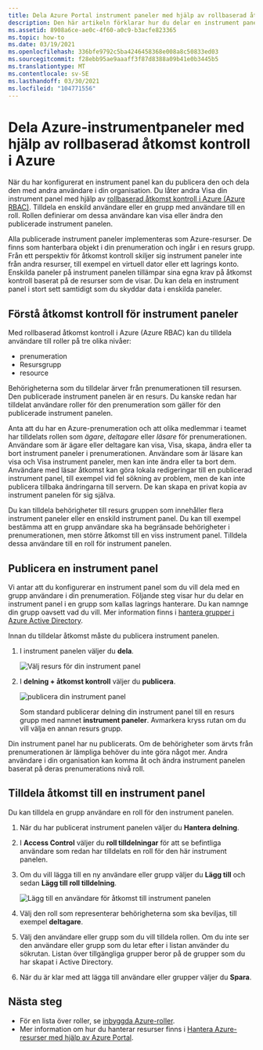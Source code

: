```yaml
---
title: Dela Azure Portal instrument paneler med hjälp av rollbaserad åtkomst kontroll i Azure
description: Den här artikeln förklarar hur du delar en instrument panel i Azure Portal med hjälp av rollbaserad åtkomst kontroll i Azure.
ms.assetid: 8908a6ce-ae0c-4f60-a0c9-b3acfe823365
ms.topic: how-to
ms.date: 03/19/2021
ms.openlocfilehash: 336bfe9792c5ba4246458368e008a8c50833ed03
ms.sourcegitcommit: f28ebb95ae9aaaff3f87d8388a09b41e0b3445b5
ms.translationtype: MT
ms.contentlocale: sv-SE
ms.lasthandoff: 03/30/2021
ms.locfileid: "104771556"
---
```

# <a name="share-azure-dashboards-by-using-azure-role-based-access-control"></a>Dela Azure-instrumentpaneler med hjälp av rollbaserad åtkomst kontroll i Azure

När du har konfigurerat en instrument panel kan du publicera den och dela den med andra användare i din organisation. Du låter andra Visa din instrument panel med hjälp av [rollbaserad åtkomst kontroll i Azure (Azure RBAC)](../role-based-access-control/role-assignments-portal.md). Tilldela en enskild användare eller en grupp med användare till en roll. Rollen definierar om dessa användare kan visa eller ändra den publicerade instrument panelen.

Alla publicerade instrument paneler implementeras som Azure-resurser. De finns som hanterbara objekt i din prenumeration och ingår i en resurs grupp. Från ett perspektiv för åtkomst kontroll skiljer sig instrument paneler inte från andra resurser, till exempel en virtuell dator eller ett lagrings konto. Enskilda paneler på instrument panelen tillämpar sina egna krav på åtkomst kontroll baserat på de resurser som de visar. Du kan dela en instrument panel i stort sett samtidigt som du skyddar data i enskilda paneler.

## <a name="understanding-access-control-for-dashboards"></a>Förstå åtkomst kontroll för instrument paneler

Med rollbaserad åtkomst kontroll i Azure (Azure RBAC) kan du tilldela användare till roller på tre olika nivåer:

* prenumeration
* Resursgrupp
* resource

Behörigheterna som du tilldelar ärver från prenumerationen till resursen. Den publicerade instrument panelen är en resurs. Du kanske redan har tilldelat användare roller för den prenumeration som gäller för den publicerade instrument panelen.

Anta att du har en Azure-prenumeration och att olika medlemmar i teamet har tilldelats rollen som *ägare*, *deltagare* eller *läsare* för prenumerationen. Användare som är ägare eller deltagare kan visa, Visa, skapa, ändra eller ta bort instrument paneler i prenumerationen. Användare som är läsare kan visa och Visa instrument paneler, men kan inte ändra eller ta bort dem. Användare med läsar åtkomst kan göra lokala redigeringar till en publicerad instrument panel, till exempel vid fel sökning av problem, men de kan inte publicera tillbaka ändringarna till servern. De kan skapa en privat kopia av instrument panelen för sig själva.

Du kan tilldela behörigheter till resurs gruppen som innehåller flera instrument paneler eller en enskild instrument panel. Du kan till exempel bestämma att en grupp användare ska ha begränsade behörigheter i prenumerationen, men större åtkomst till en viss instrument panel. Tilldela dessa användare till en roll för instrument panelen.

## <a name="publish-a-dashboard"></a>Publicera en instrument panel

Vi antar att du konfigurerar en instrument panel som du vill dela med en grupp användare i din prenumeration. Följande steg visar hur du delar en instrument panel i en grupp som kallas lagrings hanterare. Du kan namnge din grupp oavsett vad du vill. Mer information finns i [hantera grupper i Azure Active Directory](../active-directory/fundamentals/active-directory-groups-create-azure-portal.md).

Innan du tilldelar åtkomst måste du publicera instrument panelen.

1. I instrument panelen väljer du **dela**.

    ![Välj resurs för din instrument panel](./media/azure-portal-dashboard-share-access/share-dashboard-for-access-control.png)

1. I **delning + åtkomst kontroll** väljer du **publicera**.

    ![publicera din instrument panel](./media/azure-portal-dashboard-share-access/publish-dashboard-for-access-control.png)

     Som standard publicerar delning din instrument panel till en resurs grupp med namnet **instrument paneler**. Avmarkera kryss rutan om du vill välja en annan resurs grupp.

Din instrument panel har nu publicerats. Om de behörigheter som ärvts från prenumerationen är lämpliga behöver du inte göra något mer. Andra användare i din organisation kan komma åt och ändra instrument panelen baserat på deras prenumerations nivå roll.

## <a name="assign-access-to-a-dashboard"></a>Tilldela åtkomst till en instrument panel

Du kan tilldela en grupp användare en roll för den instrument panelen.

1. När du har publicerat instrument panelen väljer du **Hantera delning**.

1. I **Access Control** väljer du **roll tilldelningar** för att se befintliga användare som redan har tilldelats en roll för den här instrument panelen.

1. Om du vill lägga till en ny användare eller grupp väljer du **Lägg till** och sedan **Lägg till roll tilldelning**.

    ![Lägg till en användare för åtkomst till instrument panelen](./media/azure-portal-dashboard-share-access/manage-users-existing-users.png)

1. Välj den roll som representerar behörigheterna som ska beviljas, till exempel **deltagare**.

1. Välj den användare eller grupp som du vill tilldela rollen. Om du inte ser den användare eller grupp som du letar efter i listan använder du sökrutan. Listan över tillgängliga grupper beror på de grupper som du har skapat i Active Directory.

1. När du är klar med att lägga till användare eller grupper väljer du **Spara**.

## <a name="next-steps"></a>Nästa steg

* För en lista över roller, se [inbyggda Azure-roller](../role-based-access-control/built-in-roles.md).
* Mer information om hur du hanterar resurser finns i [Hantera Azure-resurser med hjälp av Azure Portal](../azure-resource-manager/management/manage-resources-portal.md).